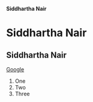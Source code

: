 **Siddhartha Nair**

# Siddhartha Nair

## Siddhartha Nair

[Google](https://www.google.com)

1. One
2. Two
3. Three
